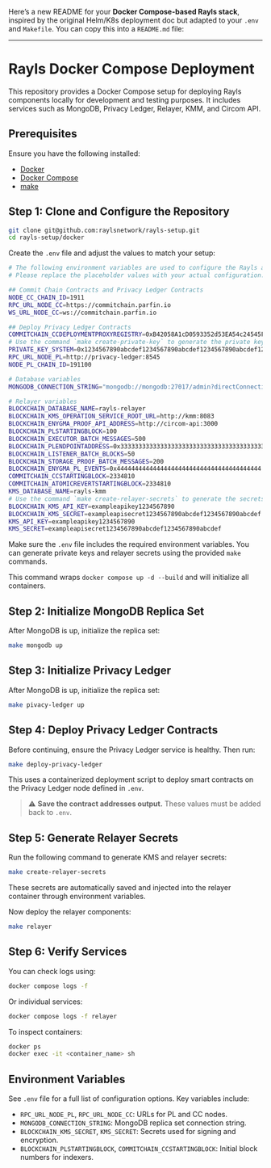 Here’s a new README for your **Docker Compose-based Rayls stack**, inspired by the original Helm/K8s deployment doc but adapted to your `.env` and `Makefile`. You can copy this into a `README.md` file:

---

# Rayls Docker Compose Deployment

This repository provides a Docker Compose setup for deploying Rayls components locally for development and testing purposes. It includes services such as MongoDB, Privacy Ledger, Relayer, KMM, and Circom API.

## Prerequisites

Ensure you have the following installed:

* [Docker](https://www.docker.com/)
* [Docker Compose](https://docs.docker.com/compose/)
* [make](https://www.gnu.org/software/make/)

## Step 1: Clone and Configure the Repository

```bash
git clone git@github.com:raylsnetwork/rayls-setup.git
cd rayls-setup/docker
```

Create the `.env` file and adjust the values to match your setup:

```bash
# The following environment variables are used to configure the Rayls application.
# Please replace the placeholder values with your actual configuration.

## Commit Chain Contracts and Privacy Ledger Contracts
NODE_CC_CHAIN_ID=1911
RPC_URL_NODE_CC=https://commitchain.parfin.io
WS_URL_NODE_CC=ws://commitchain.parfin.io

## Deploy Privacy Ledger Contracts
COMMITCHAIN_CCDEPLOYMENTPROXYREGISTRY=0xB42058A1cD0593352d53EA54c24545F2a0bD4131
# Use the command `make create-private-key` to generate the private key
PRIVATE_KEY_SYSTEM=0x1234567890abcdef1234567890abcdef1234567890abcdef1234567890abcdef
RPC_URL_NODE_PL=http://privacy-ledger:8545
NODE_PL_CHAIN_ID=191100

# Database variables
MONGODB_CONNECTION_STRING="mongodb://mongodb:27017/admin?directConnection=true&replicaSet=rs0"

# Relayer variables
BLOCKCHAIN_DATABASE_NAME=rayls-relayer
BLOCKCHAIN_KMS_OPERATION_SERVICE_ROOT_URL=http://kmm:8083
BLOCKCHAIN_ENYGMA_PROOF_API_ADDRESS=http://circom-api:3000
BLOCKCHAIN_PLSTARTINGBLOCK=100
BLOCKCHAIN_EXECUTOR_BATCH_MESSAGES=500
BLOCKCHAIN_PLENDPOINTADDRESS=0x3333333333333333333333333333333333333333
BLOCKCHAIN_LISTENER_BATCH_BLOCKS=50
BLOCKCHAIN_STORAGE_PROOF_BATCH_MESSAGES=200
BLOCKCHAIN_ENYGMA_PL_EVENTS=0x4444444444444444444444444444444444444444
COMMITCHAIN_CCSTARTINGBLOCK=2334810
COMMITCHAIN_ATOMICREVERTSTARTINGBLOCK=2334810
KMS_DATABASE_NAME=rayls-kmm
# Use the command `make create-relayer-secrets` to generate the secrets
BLOCKCHAIN_KMS_API_KEY=exampleapikey1234567890
BLOCKCHAIN_KMS_SECRET=exampleapisecret1234567890abcdef1234567890abcdef
KMS_API_KEY=exampleapikey1234567890
KMS_SECRET=exampleapisecret1234567890abcdef1234567890abcdef
```

Make sure the `.env` file includes the required environment variables. You can generate private keys and relayer secrets using the provided `make` commands.

This command wraps `docker compose up -d --build` and will initialize all containers.

## Step 2: Initialize MongoDB Replica Set

After MongoDB is up, initialize the replica set:

```bash
make mongodb up
```

## Step 3: Initialize Privacy Ledger

After MongoDB is up, initialize the replica set:

```bash
make pivacy-ledger up
```

## Step 4: Deploy Privacy Ledger Contracts

Before continuing, ensure the Privacy Ledger service is healthy. Then run:

```bash
make deploy-privacy-ledger
```

This uses a containerized deployment script to deploy smart contracts on the Privacy Ledger node defined in `.env`.

> ⚠️ **Save the contract addresses output.** These values must be added back to `.env`.

## Step 5: Generate Relayer Secrets

Run the following command to generate KMS and relayer secrets:

```bash
make create-relayer-secrets
```

These secrets are automatically saved and injected into the relayer container through environment variables.

Now deploy the relayer components:

```bash
make relayer
```

## Step 6: Verify Services

You can check logs using:

```bash
docker compose logs -f
```

Or individual services:

```bash
docker compose logs -f relayer
```

To inspect containers:

```bash
docker ps
docker exec -it <container_name> sh
```

## Environment Variables

See `.env` file for a full list of configuration options. Key variables include:

* `RPC_URL_NODE_PL`, `RPC_URL_NODE_CC`: URLs for PL and CC nodes.
* `MONGODB_CONNECTION_STRING`: MongoDB replica set connection string.
* `BLOCKCHAIN_KMS_SECRET`, `KMS_SECRET`: Secrets used for signing and encryption.
* `BLOCKCHAIN_PLSTARTINGBLOCK`, `COMMITCHAIN_CCSTARTINGBLOCK`: Initial block numbers for indexers.
